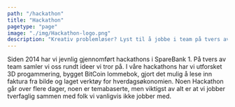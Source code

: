 ```yaml
---
path: "/hackathon"
title: "Hackathon"
pagetype: "page"
image: "./img/Hackathon-logo.png"
description: "Kreativ problemløser? Lyst til å jobbe i team på tvers av fagdisipliner? Med mulighet til å fordype deg faglig?"
---
```

Siden 2014 har vi jevnlig gjennomført hackathons i SpareBank 1. På tvers av team samler vi oss rundt ideer vi tror på. I våre hackathons har vi utforsket 3D progammering, bygget BitCoin lommebok, gjort det mulig å lese inn faktura fra bilde og laget verktøy for hverdagsøkonomien.
Noen Hackathon går over flere dager, noen er temabaserte, men viktigst av alt er at vi jobber tverfaglig sammen med folk vi vanligvis ikke jobber med.
